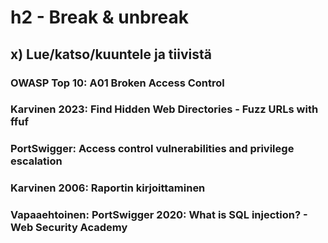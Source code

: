 # h2 - Break & unbreak

## x) Lue/katso/kuuntele ja tiivistä

### OWASP Top 10: A01 Broken Access Control

### Karvinen 2023: Find Hidden Web Directories - Fuzz URLs with ffuf

### PortSwigger: Access control vulnerabilities and privilege escalation

### Karvinen 2006: Raportin kirjoittaminen

### Vapaaehtoinen: PortSwigger 2020: What is SQL injection? - Web Security Academy
